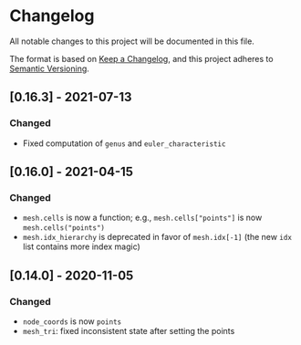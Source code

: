# Changelog
All notable changes to this project will be documented in this file.

The format is based on [Keep a Changelog](https://keepachangelog.com/en/1.0.0/),
and this project adheres to [Semantic Versioning](https://semver.org/spec/v2.0.0.html).

## [0.16.3] - 2021-07-13
### Changed
- Fixed computation of `genus` and `euler_characteristic`

## [0.16.0] - 2021-04-15
### Changed
- `mesh.cells` is now a function; e.g., `mesh.cells["points"]` is now
  `mesh.cells("points")`
- `mesh.idx_hierarchy` is deprecated in favor of `mesh.idx[-1]` (the new `idx` list
  contains more index magic)


## [0.14.0] - 2020-11-05
### Changed
- `node_coords` is now `points`
- `mesh_tri`: fixed inconsistent state after setting the points
